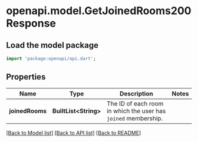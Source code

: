 # openapi.model.GetJoinedRooms200Response

## Load the model package
```dart
import 'package:openapi/api.dart';
```

## Properties
Name | Type | Description | Notes
------------ | ------------- | ------------- | -------------
**joinedRooms** | **BuiltList&lt;String&gt;** | The ID of each room in which the user has `joined` membership. | 

[[Back to Model list]](../README.md#documentation-for-models) [[Back to API list]](../README.md#documentation-for-api-endpoints) [[Back to README]](../README.md)


